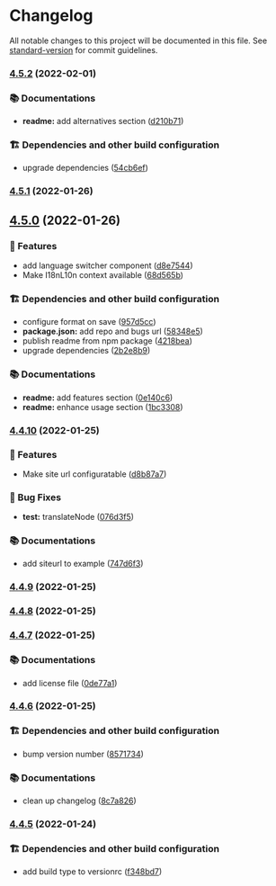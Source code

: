 # Changelog

All notable changes to this project will be documented in this file. See [standard-version](https://github.com/conventional-changelog/standard-version) for commit guidelines.

### [4.5.2](https://github.com/openscript-ch/gatsby-plugin-i18n-l10n/issues/compare/v4.5.1...v4.5.2) (2022-02-01)


### 📚 Documentations

* **readme:** add alternatives section ([d210b71](https://github.com/openscript-ch/gatsby-plugin-i18n-l10n/issues/commit/d210b711ce30af1bf798bd3f2520471da0b98c5d))


### 🏗️ Dependencies and other build configuration

* upgrade dependencies ([54cb6ef](https://github.com/openscript-ch/gatsby-plugin-i18n-l10n/issues/commit/54cb6efc768f51538b84fa6c358de0dd279f46de))

### [4.5.1](https://github.com/openscript-ch/gatsby-plugin-i18n-l10n/issues/compare/v4.5.0...v4.5.1) (2022-01-26)

## [4.5.0](https://github.com/openscript-ch/gatsby-plugin-i18n-l10n/issues/compare/v4.4.10...v4.5.0) (2022-01-26)


### 🚀 Features

* add language switcher component ([d8e7544](https://github.com/openscript-ch/gatsby-plugin-i18n-l10n/issues/commit/d8e7544064a36b55f7ffe339fa5983bbb0b20af4))
* Make I18nL10n context available ([68d565b](https://github.com/openscript-ch/gatsby-plugin-i18n-l10n/issues/commit/68d565b5f3ac462305afc74cd9804518c212150f))


### 🏗️ Dependencies and other build configuration

* configure format on save ([957d5cc](https://github.com/openscript-ch/gatsby-plugin-i18n-l10n/issues/commit/957d5cc90266d4cd0e5fa9596a8e374304f0a20e))
* **package.json:** add repo and bugs url ([58348e5](https://github.com/openscript-ch/gatsby-plugin-i18n-l10n/issues/commit/58348e52d7578a22560620e61909d84846a14799))
* publish readme from npm package ([4218bea](https://github.com/openscript-ch/gatsby-plugin-i18n-l10n/issues/commit/4218bead54e257ca675e397028e1b069c3aa0d15))
* upgrade dependencies ([2b2e8b9](https://github.com/openscript-ch/gatsby-plugin-i18n-l10n/issues/commit/2b2e8b9e3e3a2cbe38af5ad08eb01fa69ccf0ebe))


### 📚 Documentations

* **readme:** add features section ([0e140c6](https://github.com/openscript-ch/gatsby-plugin-i18n-l10n/issues/commit/0e140c6674088aba3ac357ee1c0f157b612f3ef4))
* **readme:** enhance usage section ([1bc3308](https://github.com/openscript-ch/gatsby-plugin-i18n-l10n/issues/commit/1bc3308eefd3fafb42e8e50e67dee534ee36e862))

### [4.4.10](https://github.com/openscript-ch/gatsby-plugin-i18n-l10n/compare/v4.4.9...v4.4.10) (2022-01-25)


### 🚀 Features

* Make site url configuratable ([d8b87a7](https://github.com/openscript-ch/gatsby-plugin-i18n-l10n/commit/d8b87a7391f3db489882bbf27cfaa297b76cef54))


### 🐛 Bug Fixes

* **test:** translateNode ([076d3f5](https://github.com/openscript-ch/gatsby-plugin-i18n-l10n/commit/076d3f5702a422e3768cbb61f9de43d2010dfaab))


### 📚 Documentations

* add siteurl to example ([747d6f3](https://github.com/openscript-ch/gatsby-plugin-i18n-l10n/commit/747d6f356392d7721f4455bca2755be00a5e6509))

### [4.4.9](https://github.com/openscript-ch/gatsby-plugin-i18n-l10n/compare/v4.4.8...v4.4.9) (2022-01-25)

### [4.4.8](https://github.com/openscript-ch/gatsby-plugin-i18n-l10n/compare/v4.4.7...v4.4.8) (2022-01-25)

### [4.4.7](https://github.com/openscript-ch/gatsby-plugin-i18n-l10n/compare/v4.4.6...v4.4.7) (2022-01-25)


### 📚 Documentations

* add license file ([0de77a1](https://github.com/openscript-ch/gatsby-plugin-i18n-l10n/commit/0de77a14e41183aa78aac35ab5da0c2a3df2d20f))

### [4.4.6](https://github.com/openscript-ch/gatsby-plugin-i18n-l10n/compare/v4.4.5...v4.4.6) (2022-01-25)


### 🏗️ Dependencies and other build configuration

* bump version number ([8571734](https://github.com/openscript-ch/gatsby-plugin-i18n-l10n/commit/85717345274c7f8d7130e2156159a762a4381986))


### 📚 Documentations

* clean up changelog ([8c7a826](https://github.com/openscript-ch/gatsby-plugin-i18n-l10n/commit/8c7a8267e0bd6a243230f29495873c2860213912))

### [4.4.5](https://github.com/openscript-ch/gatsby-plugin-i18n-l10n/compare/v4.4.4...v4.4.5) (2022-01-24)


### 🏗️ Dependencies and other build configuration

* add build type to versionrc ([f348bd7](https://github.com/openscript-ch/gatsby-plugin-i18n-l10n/commit/f348bd7f556d8576612df89fce5ffcf9150c5052))
